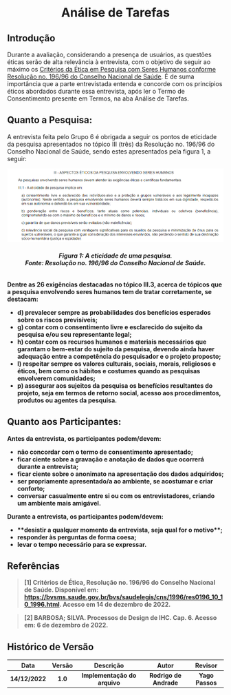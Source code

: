 <h1 align="center">Análise de Tarefas</h1>
 
## Introdução
Durante a avaliação, considerando a presença de usuários, as questões éticas serão de alta relevância à entrevista, com o objetivo de seguir ao máximo os [Critérios da Ética em Pesquisa com Seres Humanos conforme Resolução no. 196/96 do Conselho Nacional de Saúde](https://bvsms.saude.gov.br/bvs/saudelegis/cns/1996/res0196_10_10_1996.html). É de suma importância que a parte entrevistada entenda e concorde com os princípios éticos abordados durante essa entrevista, após ler o Termo de Consentimento presente em Termos, na aba Análise de Tarefas.

## Quanto a Pesquisa:
A entrevista feita pelo Grupo 6 é obrigada a seguir os pontos de eticidade da pesquisa apresentados no tópico III (três) da Resolução no. 196/96 do Conselho Nacional de Saúde, sendo estes apresentados pela figura 1, a seguir:

!["Aspectos éticos da pesquisa envolvendo seres humanos"](./images_planejamento/etc_1.png)
<figcaption align='center'>
   <h6><b>Figura 1: A eticidade de uma pesquisa.<br>Fonte: Resolução no. 196/96 do Conselho Nacional de Saúde.</br></h6>
</figcaption>
</center>

Dentre as 26 exigências destacadas no tópico III.3, acerca de tópicos que a pesquisa envolvendo seres humanos tem de tratar corretamente, se destacam:
<ul>
  <li>d) prevalecer sempre as probabilidades dos benefícios esperados sobre os riscos previsíveis; </li>
  <li>g) contar com o consentimento livre e esclarecido do sujeito da pesquisa e/ou seu representante legal;
  <li>h) contar com os recursos humanos e materiais necessários que garantam o bem-estar do sujeito da pesquisa, devendo ainda haver adequação entre a competência do pesquisador e o projeto proposto;
  <li>l) respeitar sempre os valores culturais, sociais, morais, religiosos e éticos, bem como os hábitos e costumes quando as pesquisas envolverem comunidades;
  <li>p) assegurar aos sujeitos da pesquisa os benefícios resultantes do projeto, seja em termos de retorno social, acesso aos procedimentos, produtos ou agentes da pesquisa.</li>
</ul>

## Quanto aos Participantes:
Antes da entrevista, os participantes podem/devem:
<ul>
  <li>não concordar com o termo de consentimento apresentado; </li>
  <li>ficar ciente sobre a gravação e anotação de dados que ocorrerá durante a entrevista;
  <li>ficar ciente sobre o anonimato na apresentação dos dados adquiridos;
  <li>ser propriamente apresentado/a ao ambiente, se acostumar e criar conforto;
  <li>conversar casualmente entre si ou com os entrevistadores, criando um ambiente mais amigável.</li>
</ul>

Durante a entrevista, os participantes podem/devem:
<ul>
  <li>**desistir a qualquer momento da entrevista, seja qual for o motivo**; </li>
  <li>responder às perguntas de forma coesa;
  <li>levar o tempo necessário para se expressar.</li>
</ul>




## Referências

> [1] Critérios de Ética, Resolução no. 196/96 do Conselho Nacional de Saúde. Disponível em: https://bvsms.saude.gov.br/bvs/saudelegis/cns/1996/res0196_10_10_1996.html. Acesso em 14 de dezembro de 2022.

> [2] BARBOSA; SILVA. **Processos de Design de IHC**. Cap. 6. Acesso em: 6 de dezembro de 2022.

## Histórico de Versão

|  Data  | Versão | Descrição | Autor | Revisor |
| :----: | :----: | :-------: | :---: | :--------:|
| 14/12/2022 | 1.0 | Implementação do arquivo| Rodrigo de Andrade  | Yago Passos |

